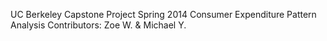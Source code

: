 
UC Berkeley Capstone Project Spring 2014
Consumer Expenditure Pattern Analysis
Contributors: Zoe W. & Michael Y.
